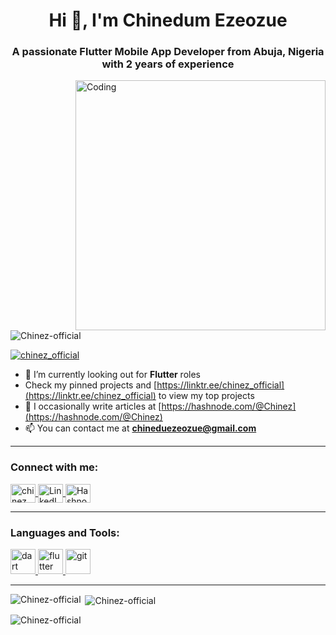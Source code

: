 <h1 align="center">Hi 👋, I'm Chinedum Ezeozue</h1>
<h3 align="center">A passionate Flutter Mobile App Developer from Abuja, Nigeria with 2 years of experience</h3>
<img align="right" alt="Coding" width="400" src="https://cdn.dribbble.com/users/1162077/screenshots/3848914/programmer.gif">

<p align="left"> <img src="https://komarev.com/ghpvc/?username=Chinez-official&label=Profile%20views&color=0e75b6&style=flat" alt="Chinez-official" /> </p>

<p align="left"> 
  <a href="https://twitter.com/chinez_official" target="blank">
    <img src="https://img.shields.io/twitter/follow/chinez_official?logo=twitter&style=for-the-badge" alt="chinez_official" />
  </a> 
</p>

- 🌱 I’m currently looking out for **Flutter** roles  
- Check my pinned projects and [https://linktr.ee/chinez_official](https://linktr.ee/chinez_official) to view my top projects  
- 📝 I occasionally write articles at [https://hashnode.com/@Chinez](https://hashnode.com/@Chinez)  
- 📫 You can contact me at **chineduezeozue@gmail.com**

---

<h3 align="left">Connect with me:</h3>
<p align="left">
  <a href="https://twitter.com/chinez_official" target="blank">
    <img align="center" src="https://raw.githubusercontent.com/rahuldkjain/github-profile-readme-generator/master/src/images/icons/Social/twitter.svg" alt="chinez_official" height="30" width="40" />
  </a>
  <a href="https://www.linkedin.com/in/chinedum-ezeozue-81355b233/" target="blank">
    <img align="center" src="https://raw.githubusercontent.com/rahuldkjain/github-profile-readme-generator/master/src/images/icons/Social/linked-in-alt.svg" alt="LinkedIn" height="30" width="40" />
  </a>
  <a href="https://hashnode.com/@chinez" target="blank">
    <img align="center" src="https://raw.githubusercontent.com/rahuldkjain/github-profile-readme-generator/master/src/images/icons/Social/hashnode.svg" alt="Hashnode" height="30" width="40" />
  </a>
</p>

---

<h3 align="left">Languages and Tools:</h3>
<p align="left">
  <a href="https://dart.dev" target="_blank" rel="noreferrer"> 
    <img src="https://www.vectorlogo.zone/logos/dartlang/dartlang-icon.svg" alt="dart" width="40" height="40"/> 
  </a> 
  <a href="https://flutter.dev" target="_blank" rel="noreferrer"> 
    <img src="https://www.vectorlogo.zone/logos/flutterio/flutterio-icon.svg" alt="flutter" width="40" height="40"/> 
  </a> 
  <a href="https://git-scm.com/" target="_blank" rel="noreferrer"> 
    <img src="https://www.vectorlogo.zone/logos/git-scm/git-scm-icon.svg" alt="git" width="40" height="40"/> 
  </a>
</p>

---

<p><img align="left" src="https://github-readme-stats.vercel.app/api/top-langs?username=Chinez-official&show_icons=true&locale=en&layout=compact" alt="Chinez-official" /></p>

<p>&nbsp;<img align="center" src="https://github-readme-stats.vercel.app/api?username=Chinez-official&show_icons=true&locale=en" alt="Chinez-official" /></p>

<p><img align="center" src="https://github-readme-streak-stats.herokuapp.com/?user=Chinez-official" alt="Chinez-official" /></p>
